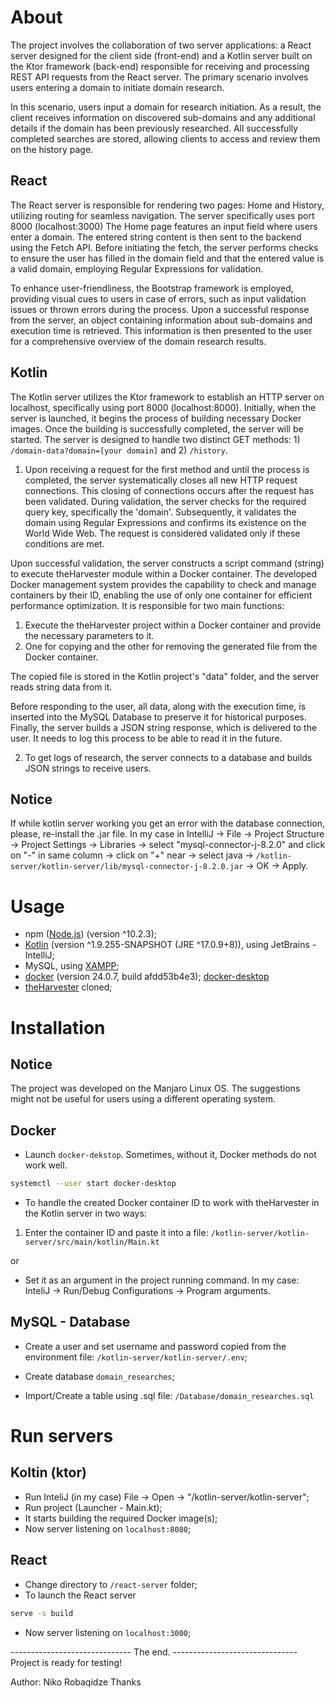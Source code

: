 # About

The project involves the collaboration of two server applications: a React server designed for the client side (front-end) and a Kotlin server built on the Ktor framework (back-end) responsible for receiving and processing REST API requests from the React server. The primary scenario involves users entering a domain to initiate domain research.

In this scenario, users input a domain for research initiation. As a result, the client receives information on discovered sub-domains and any additional details if the domain has been previously researched. All successfully completed searches are stored, allowing clients to access and review them on the history page.

## React

The React server is responsible for rendering two pages: Home and History, utilizing routing for seamless navigation. The server specifically uses port 8000 (localhost:3000) The Home page features an input field where users enter a domain. The entered string content is then sent to the backend using the Fetch API. Before initiating the fetch, the server performs checks to ensure the user has filled in the domain field and that the entered value is a valid domain, employing Regular Expressions for validation.

To enhance user-friendliness, the Bootstrap framework is employed, providing visual cues to users in case of errors, such as input validation issues or thrown errors during the process. Upon a successful response from the server, an object containing information about sub-domains and execution time is retrieved. This information is then presented to the user for a comprehensive overview of the domain research results.

## Kotlin

The Kotlin server utilizes the Ktor framework to establish an HTTP server on localhost, specifically using port 8000 (localhost:8000). Initially, when the server is launched, it begins the process of building necessary Docker images. Once the building is successfully completed, the server will be started. The server is designed to handle two distinct GET methods: 1) `/domain-data?domain=[your domain]` and 2) `/history`.

1) Upon receiving a request for the first method and until the process is completed, the server systematically closes all new HTTP request connections. This closing of connections occurs after the request has been validated. During validation, the server checks for the required query key, specifically the 'domain'. Subsequently, it validates the domain using Regular Expressions and confirms its existence on the World Wide Web. The request is considered validated only if these conditions are met.

Upon successful validation, the server constructs a script command (string) to execute theHarvester module within a Docker container. The developed Docker management system provides the capability to check and manage containers by their ID, enabling the use of only one container for efficient performance optimization. It is responsible for two main functions: 

1) Execute the theHarvester project within a Docker container and provide the necessary parameters to it. 
2) One for copying and the other for removing the generated file from the Docker container. 

The copied file is stored in the Kotlin project's "data" folder, and the server reads string data from it.

Before responding to the user, all data, along with the execution time, is inserted into the MySQL Database to preserve it for historical purposes. Finally, the server builds a JSON string response, which is delivered to the user. It needs to log this process to be able to read it in the future.

2) To get logs of research, the server connects to a database and builds JSON strings to receive users.

## Notice
If while kotlin server working you get an error with the database connection, please, re-install the .jar file. In my case in IntelliJ -> File -> Project Structure -> Project Settings -> Libraries -> select "mysql-connector-j-8.2.0" and click on "-" in same column -> click on "+" near -> select java -> `/kotlin-server/kotlin-server/lib/mysql-connector-j-8.2.0.jar` -> OK -> Apply.

# Usage
 - npm ([Node.js](https://nodejs.org/en)) (version ^10.2.3);
 - [Kotlin](https://kotlinlang.org/) (version ^1.9.255-SNAPSHOT (JRE ^17.0.9+8)), using JetBrains - IntelliJ;
 - MySQL, using [XAMPP](https://www.apachefriends.org/);
 - [docker](https://www.docker.com/) (version 24.0.7, build afdd53b4e3);
    [docker-desktop](https://www.docker.com/products/docker-desktop/)
 - [theHarvester](https://github.com/laramies/theHarvester) cloned;

# Installation

## Notice
The project was developed on the Manjaro Linux OS. The suggestions might not be useful for users using a different operating system.

## Docker

 - Launch `docker-dekstop`. Sometimes, without it, Docker methods do not work well.

```bash
systemctl --user start docker-desktop
```
 - To handle the created Docker container ID to work with theHarvester in the Kotlin server in two ways:

1) Enter the container ID and paste it into a file:
`/kotlin-server/kotlin-server/src/main/kotlin/Main.kt`

or

 - Set it as an argument in the project running command. In my case: InteliJ -> Run/Debug Configurations -> Program arguments.

## MySQL - Database

 - Create a user and set username and password copied from the environment file:
`/kotlin-server/kotlin-server/.env`;

 - Create database `domain_researches`;

 - Import/Create a table using .sql file:
`/Database/domain_researches.sql`

# Run servers

## Koltin (ktor)
 - Run InteliJ (in my case) File -> Open -> "/kotlin-server/kotlin-server";
 - Run project (Launcher - Main.kt);
 - It starts building the required Docker image(s); 
 - Now server listening on `localhost:8080`;

## React
 - Change directory to `/react-server` folder;
 - To launch the React server
```bash
serve -s build
```
 - Now server listening on `localhost:3000`;

------------------------------ The end. -------------------------------
Project is ready for testing!

Author: Niko Robaqidze
Thanks
